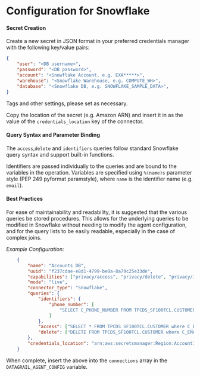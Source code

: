 # Configuration for Snowflake

#### Secret Creation

Create a new secret in JSON format in your preferred credentials manager with the following key/value pairs:
```json
{
    "user": "<DB username>",
    "password": "<DB password>",
    "account": "<Snowflake Account, e.g. EXA*****>",
    "warehouse": "<Snowflake Warehouse, e.g. COMPUTE_WH>",
    "database": "<Snowflake DB, e.g. SNOWFLAKE_SAMPLE_DATA>",
}
```
Tags and other settings, please set as necessary.

Copy the location of the secret (e.g. Amazon ARN) and insert it in as the value of the `credentials_location` key of the connector.

#### Query Syntax and Parameter Binding
The `access`,`delete` and `identifiers` queries follow standard Snowflake query syntax and support built-in functions. 

Identifiers are passed individually to the queries and are bound to the variables in the operation. Variables are specified using `%(name)s` parameter style (PEP 249 pyformat paramstyle), where `name` is the identifier name (e.g. `email`).

#### Best Practices
For ease of maintainability and readability, it is suggested that the various queries be stored procedures. This allows for the underlying queries to be modified in Snowflake without needing to modify the agent configuration, and for the query lists to be easily readable, especially in the case of complex joins.

_Example Configuration:_
```json
    {
        "name": "Accounts DB",
        "uuid": "f237cdae-e8d1-4799-be0a-8a79c25e33de",
        "capabilities": ["privacy/access", "privacy/delete", "privacy/identifiers"],
        "mode": "live",
        "connector_type": "Snowflake",
        "queries": {
            "identifiers": {
                "phone_number": [
                    "SELECT C_PHONE_NUMBER FROM TPCDS_SF100TCL.CUSTOMER where C_EMAIL_ADDRESS =  %(email)s"
                ]
            },
            "access": ["SELECT * FROM TPCDS_SF100TCL.CUSTOMER where C_EMAIL_ADDRESS =  %(email)s"],
            "delete": ["DELETE FROM TPCDS_SF100TCL.CUSTOMER where C_EMAIL_ADDRESS =  %(email)s"]
        },
        "credentials_location": "arn:aws:secretsmanager:Region:AccountId:secret:datagrail.snowflake"
    }
```

When complete, insert the above into the `connections` array in the `DATAGRAIL_AGENT_CONFIG` variable.
